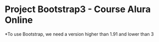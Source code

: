 # Project Bootstrap3 - Course Alura Online

*To use Bootstrap, we need a version higher than 1.91 and lower than 3
